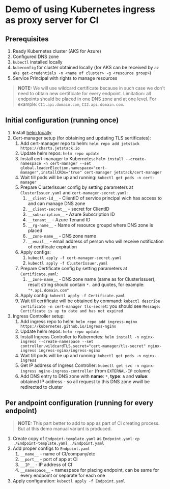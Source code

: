 # Demo of using Kubernetes ingress as proxy server for CI

## Prerequisites

1. Ready Kubernetes cluster (AKS for Azure)
1. Configured DNS zone
1. `kubectl` installed locally
1. `kubeconfig` for cluster obtained locally (for AKS can be received by `az aks get-credentials -n <name of cluster> -g <resource group>`)
1. Service Principal with rights to manage resources

> **NOTE:** We will use wildcard certificate because in such case we don't need to obtain new certificate for every endpoint. Limitation: all endpoints should be placed in one DNS zone and at one level. For example: `CI1.api.domain.com`, `CI2.api.domain.com`.

## Initial configuration (running once)

1. Install [helm locally](https://helm.sh/docs/intro/install/)
1. Cert-manager setup (for obtaining and updating TLS sertificates):
    1. Add cert-manager repo to helm: `helm repo add jetstack https://charts.jetstack.io`
    1. Update helm repos: `helm repo update`
    1. Install cert-manager to Kubernetes: `helm install --create-namespace -n cert-manager --set global.leaderElection.namespace="cert-manager",installCRDs="true" cert-manager jetstack/cert-manager`
    1. Wait till pods will be up and running: `kubectl get pods -n cert-manager`
    1. Prepare ClusterIssuer config by setting parameters at `ClusterIssuer.yaml` and `cert-manager-secret.yaml`:
        1. `__client-id__` - ClientID of service principal wich has access to and can manage DNS zone
        1. `__client-secret__` - secret for ClientID
        1. `__subscription__` - Azure Subscription ID
        1. `__tenant__` - Azure Tenand ID
        1. `__rg-name__` - Name of resource groupd where DNS zone is placed
        1. `__zone-name__` - DNS zone name
        1. `__email__` - email address of person who will receive notification of certificate expiration
    1. Apply configs:
        1. `kubectl apply -f cert-manager-secret.yaml`
        1. `kubectl apply -f ClusterIssuer.yaml`
    1. Prepare Certificate config by setting parameters at `Certificate.yaml`:
        1. `__zone-name__` - DNS zone name (same as for ClusterIssuer), result string should contain `*.` and quotes, for example: `"*.api.domain.com"`
    1. Apply config: `kubectl apply -f Certificate.yaml`
    1. Wait till certificate will be obtained by command: `kubectl describe certificate -n cert-manager tls-secret`: you should see `Message: Certificate is up to date and has not expired`
1. Ingress Controller setup: 
    1. Add ingress repo to helm: `helm repo add ingress-nginx https://kubernetes.github.io/ingress-nginx`
    1. Update helm repos: `helm repo update`
    1. Install Ingress Controller to Kubernetes: `helm install -n nginx-ingress --create-namespace --set controller.wildcardTLS.secret="cert-manager/tls-secret" nginx-ingress ingress-nginx/ingress-nginx`
    1. Wait till pods will be up and running: `kubectl get pods -n nginx-ingress`
    1. Get IP address of Ingress Controller: `kubectl get svc -n nginx-ingress nginx-ingress-controller` (from `EXTERNAL-IP` column)
    1. Add DNS entry to DNS zone with **name**: `*`, **type**: `A` and **value**: obtained IP address - so all request to this DNS zone wwill be redirected to cluster

## Per andpoint configuration (running for every endpoint)

> **NOTE:** This part better to add to app as part of CI creating process. But at this demo manual variant is produced.

1. Create copy of `Endpoint-template.yaml` as `Endpoint.yaml`: `cp ./Endpoint-template.yaml ./Endpoint.yaml`
1. Add proper configs to `Endpoint.yaml`
    1. `__name__` - name of CI/company/etc
    1. `__port__` - port of app at CI
    1. `__IP__` - IP address of CI
    1. `__namespace__` - namespace for placing endpoint, can be same for every endpoint or separate for each one
1. Apply configuration: `kubectl apply -f Endpoint.yaml`
